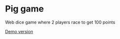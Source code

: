 # Pig game

Web dice game where 2 players race to get 100 points

[Demo version](https://pig-game-milan44.netlify.app)

